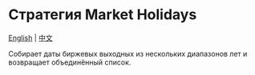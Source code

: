 # Стратегия Market Holidays
[English](README.md) | [中文](README_cn.md)

Собирает даты биржевых выходных из нескольких диапазонов лет и возвращает объединённый список.
